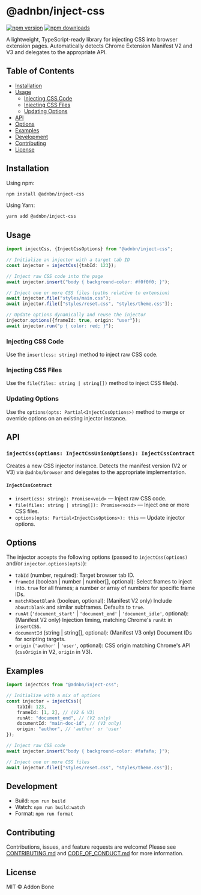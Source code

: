 # @adnbn/inject-css

[![npm version](https://img.shields.io/npm/v/@adnbn/inject-css.svg)](https://www.npmjs.com/package/@adnbn/inject-css)
[![npm downloads](https://img.shields.io/npm/dm/@adnbn/inject-css.svg)](https://www.npmjs.com/package/@adnbn/inject-css)

A lightweight, TypeScript-ready library for injecting CSS into browser extension pages.
Automatically detects Chrome Extension Manifest V2 and V3 and delegates to the appropriate API.

## Table of Contents

- [Installation](#installation)
- [Usage](#usage)
    - [Injecting CSS Code](#injecting-css-code)
    - [Injecting CSS Files](#injecting-css-files)
    - [Updating Options](#updating-options)
- [API](#api)
- [Options](#options)
- [Examples](#examples)
- [Development](#development)
- [Contributing](#contributing)
- [License](#license)

## Installation

Using npm:

```bash
npm install @adnbn/inject-css
```

Using Yarn:

```bash
yarn add @adnbn/inject-css
```

## Usage

```ts
import injectCss, {InjectCssOptions} from "@adnbn/inject-css";

// Initialize an injector with a target tab ID
const injector = injectCss({tabId: 123});

// Inject raw CSS code into the page
await injector.insert("body { background-color: #f0f0f0; }");

// Inject one or more CSS files (paths relative to extension)
await injector.file("styles/main.css");
await injector.file(["styles/reset.css", "styles/theme.css"]);

// Update options dynamically and reuse the injector
injector.options({frameId: true, origin: "user"});
await injector.run("p { color: red; }");
```

### Injecting CSS Code

Use the `insert(css: string)` method to inject raw CSS code.

### Injecting CSS Files

Use the `file(files: string | string[])` method to inject CSS file(s).

### Updating Options

Use the `options(opts: Partial<InjectCssOptions>)` method to merge or override options on an existing injector instance.

## API

### `injectCss(options: InjectCssUnionOptions): InjectCssContract`

Creates a new CSS injector instance. Detects the manifest version (V2 or V3) via `@adnbn/browser` and delegates to the appropriate implementation.

#### `InjectCssContract`

- `insert(css: string): Promise<void>` — Inject raw CSS code.
- `file(files: string | string[]): Promise<void>` — Inject one or more CSS files.
- `options(opts: Partial<InjectCssOptions>): this` — Update injector options.

## Options

The injector accepts the following options (passed to `injectCss(options)` and/or `injector.options(opts)`):

- `tabId` (number, required): Target browser tab ID.
- `frameId` (boolean | number | number[], optional): Select frames to inject into. `true` for all frames; a number or array of numbers for specific frame IDs.
- `matchAboutBlank` (boolean, optional): (Manifest V2 only) Include `about:blank` and similar subframes. Defaults to `true`.
- `runAt` (`'document_start'` | `'document_end'` | `'document_idle'`, optional): (Manifest V2 only) Injection timing, matching Chrome's `runAt` in `insertCSS`.
- `documentId` (string | string[], optional): (Manifest V3 only) Document IDs for scripting targets.
- `origin` (`'author'` | `'user'`, optional): CSS origin matching Chrome's API (`cssOrigin` in V2, `origin` in V3).

## Examples

```ts
import injectCss from "@adnbn/inject-css";

// Initialize with a mix of options
const injector = injectCss({
    tabId: 123,
    frameId: [1, 2], // (V2 & V3)
    runAt: "document_end", // (V2 only)
    documentId: "main-doc-id", // (V3 only)
    origin: "author", // 'author' or 'user'
});

// Inject raw CSS code
await injector.insert("body { background-color: #fafafa; }");

// Inject one or more CSS files
await injector.file(["styles/reset.css", "styles/theme.css"]);
```

## Development

- Build: `npm run build`
- Watch: `npm run build:watch`
- Format: `npm run format`

## Contributing

Contributions, issues, and feature requests are welcome!
Please see [CONTRIBUTING.md](CONTRIBUTING.md) and [CODE_OF_CONDUCT.md](CODE_OF_CONDUCT.md) for more information.

## License

MIT © Addon Bone
